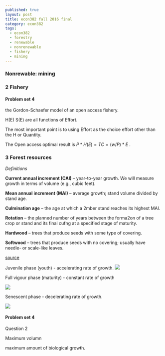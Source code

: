 ```yaml
---
published: true
layout: post
title: econ382 fall 2016 final
category: econ382
tags:
  - econ382
  - forestry
  - renewable
  - nonrenewable
  - fishery
  - mining
---
```



### Nonrewable: mining


### 2 Fishery 

#### Problem set 4



the Gordon-Schaefer model of an open access fishery.



H(E)  S(E) are all functions of Effort. 

The most important point is to using Effort as the choice effort other than the H or Quantity. 

The Open access optimal result is $P*H(E) = TC = (w/P)* E$ .






### 3 Forest resources



_Definitions_ 

**Current annual increment (CAI)** – year-to-year growth. We will
measure growth in terms of volume (e.g., cubic feet).

**Mean annual increment (MAI)** – average growth; stand volume
divided by stand age.

**Culmination age** – the age at which a 2mber stand reaches its
highest MAI.

**Rotation** – the planned number of years between the forma2on
of a tree crop or stand and its final cufng at a specified stage of
maturity.

**Hardwood** – trees that produce seeds with some type of covering.

**Softwood** – trees that produce seeds with no covering; usually
have needle- or scale-like leaves.

[source](http://fennerschool-associated.anu.edu.au/mensuration/BrackandWood1998/T_GROWTH.HTM)

Juvenile phase (youth) - accelerating rate of growth.
![](http://fennerschool-associated.anu.edu.au/mensuration/BrackandWood1998/g/juvenile.GIF)


Full vigour phase (maturity) - constant rate of growth

![](http://fennerschool-associated.anu.edu.au/mensuration/BrackandWood1998/g/mature.GIF)



Senescent phase - decelerating rate of growth.


![](http://fennerschool-associated.anu.edu.au/mensuration/BrackandWood1998/g/senescen.GIF)


#### Problem set 4 

Question 2

Maximum volumn

maximum amount of biological growth. 







